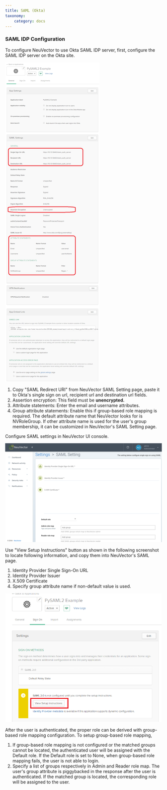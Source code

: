 ```yaml
---
title: SAML (Okta)
taxonomy:
    category: docs
---
```


### SAML IDP Configuration
To configure NeuVector to use Okta SAML IDP server, first, configure the SAML IDP server on the Okta site.

![Okta](okta.png)

1. Copy "SAML Redirect URI" from NeuVector SAML Setting page, paste it to Okta's single sign on url, recipient url and destination url fields.
2. Assertion encryption: This field must be <strong>unencrypted.</strong>
3. Attribute statements: Enter the email and username attributes.
4. Group attribute statements: Enable this if group-based role mapping is required. The default attribute name that NeuVector looks for is NVRoleGroup. If other attribute name is used for the user's group membership, it can be customized in NeuVector's SAML Setting page.

Configure SAML settings in NeuVector UI console.

![SAML](saml1.png)

Use "View Setup Instructions" button as shown in the following screenshot to locate following information, and copy them into NeuVector's SAML page. 
1. Identity Provider Single Sign-On URL
2. Identity Provider Issuer
3. X.509 Certificate
4. Specify group attribute name if non-default value is used.

![Setting](setting.png)

After the user is authenticated, the proper role can be derived with group-based role mapping configuration. To setup group-based role mapping,

1. If group-based role mapping is not configured or the matched groups cannot be located, the authenticated user will be assigned with the Default role. If the Default role is set to None, when group-based role mapping fails, the user is not able to login.
2. Specify a list of groups respectively in Admin and Reader role map. The user's group attribute is piggybacked in the response after the user is authenticated. If the matched group is located, the corresponding role will be assigned to the user.
